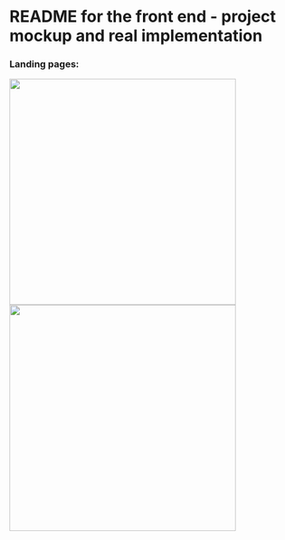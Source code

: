 # README for the front end - project mockup and real implementation

### Landing pages:

<p float="left">
    <img src="https://github.com/VU-AppliedProgramming/example-project/assets/119077341/53b1e705-f8c0-4d94-95d6-663c6c4444a1" width="400" />
    <img src="https://github.com/VU-AppliedProgramming/example-project/assets/119077341/5f102340-e20d-4ebd-961e-a15a152d558c" width="400" />
</p>

